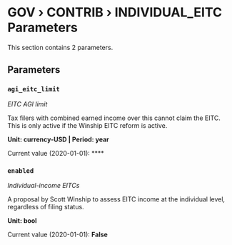 # GOV › CONTRIB › INDIVIDUAL_EITC Parameters

This section contains 2 parameters.

## Parameters

### `agi_eitc_limit`
*EITC AGI limit*

Tax filers with combined earned income over this cannot claim the EITC. This is only active if the Winship EITC reform is active.

**Unit: currency-USD | Period: year**

Current value (2020-01-01): ****


### `enabled`
*Individual-income EITCs*

A proposal by Scott Winship to assess EITC income at the individual level, regardless of filing status.

**Unit: bool**

Current value (2020-01-01): **False**


